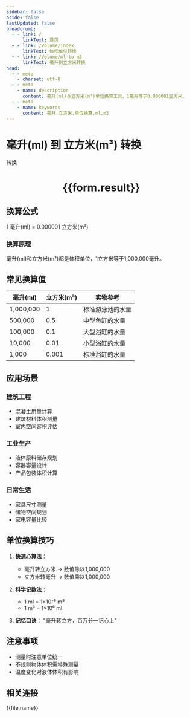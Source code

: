 ```yaml
---
sidebar: false
aside: false
lastUpdated: false
breadcrumb:
  - - link: /
      linkText: 首页
  - - link: /Volume/index
      linkText: 体积单位转换
  - - link: /Volume/ml-to-m3
      linkText: 毫升到立方米转换
head:
  - - meta
    - charset: utf-8
  - - meta
    - name: description
      content: 毫升(ml)与立方米(m³)单位换算工具，1毫升等于0.000001立方米。
  - - meta
    - name: keywords
      content: 毫升,立方米,单位换算,ml,m3
---
```


# 毫升(ml) 到 立方米(m³) 转换

<script setup>
import { onMounted, reactive, inject ,ref  } from 'vue'
import { NButton,NForm ,NFormItem,NInput,NInputNumber,NSelect,NCard,useMessage ,NGrid ,NGi } from 'naive-ui'
import { defineClientComponent } from 'vitepress'
import { Volume } from '../../files';

const convert = inject('convert')
const formRef = ref(null);
const rules = {
  number:{
    required: true,
    type: 'number',
    trigger: "blur"
  }
}
const form = reactive({
  number:null,
  result:'',
  title:'毫升(ml)到立方米(m³)换算'
})

const convertHandler = (e) => {
  e.preventDefault();
  formRef.value?.validate((errors)=>{
    if (!errors) {
      form.result = `${form.number} ml = ${convert(form.number).from('ml').to('m3')} m³`
    }
  })
}
</script>

<n-form size="large" :model="form" ref='formRef' :rules="rules">
  <n-form-item label="数值" path="number">
    <n-input-number size="large" style="width:100%" :min="0" v-model:value="form.number" placeholder="请输入毫升数值" />
  </n-form-item>
  <n-form-item>
    <n-button type="primary" style="width:100%" @click="convertHandler">转换</n-button>
  </n-form-item>
</n-form>
<n-card embedded :bordered="false" hoverable>
  <div style="text-align:center">
    <h1>{{form.result}}</h1>
  </div>
</n-card>

## 换算公式
1 毫升(ml) = 0.000001 立方米(m³)

### 换算原理
毫升(ml)和立方米(m³)都是体积单位，1立方米等于1,000,000毫升。

## 常见换算值
| 毫升(ml) | 立方米(m³) | 实物参考                 |
|---------|-----------|--------------------------|
| 1,000,000 | 1         | 标准游泳池的水量          |
| 500,000  | 0.5       | 中型鱼缸的水量            |
| 100,000  | 0.1       | 大型浴缸的水量            |
| 10,000   | 0.01      | 小型浴缸的水量            |
| 1,000    | 0.001     | 标准浴缸的水量            |

## 应用场景
### 建筑工程
- 混凝土用量计算
- 建筑材料体积测量
- 室内空间容积评估

### 工业生产
- 液体原料储存规划
- 容器容量设计
- 产品包装体积计算

### 日常生活
- 家具尺寸测量
- 储物空间规划
- 家电容量比较

## 单位换算技巧
1. **快速心算法**：
   - 毫升转立方米 → 数值除以1,000,000
   - 立方米转毫升 → 数值乘以1,000,000

2. **科学记数法**：
   - 1 ml = 1×10⁻⁶ m³
   - 1 m³ = 1×10⁶ ml

3. **记忆口诀**：
   "毫升转立方，百万分一记心上"

## 注意事项
- 测量时注意单位统一
- 不规则物体体积需特殊测量
- 温度变化对液体体积有影响

## 相关连接
<n-grid x-gap="12" :cols="4">
  <n-gi v-for="(file, index) in Volume" :key="index">
    <n-button
      text
      tag="a"
      :href="file.path"
      type="primary"
    >
      {{file.name}}
    </n-button>
  </n-gi>
</n-grid>